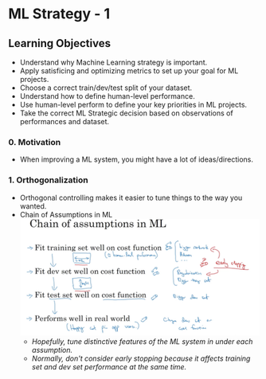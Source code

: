 # ML Strategy - 1  

## Learning Objectives
* Understand why Machine Learning strategy is important. 
* Apply satisficing and optimizing metrics to set up your goal for ML projects. 
* Choose a correct train/dev/test split of your dataset. 
* Understand how to define human-level performance. 
* Use human-level perform to define your key priorities in ML projects. 
* Take the correct ML Strategic decision based on observations of performances and dataset. 

### 0. Motivation
* When improving a ML system, you might have a lot of ideas/directions. 

### 1. Orthogonalization
* Orthogonal controlling makes it easier to tune things to the way you wanted. 
* Chain of Assumptions in ML  
![](./img/wk01_chain_of_ass.png)  
	* _Hopefully, tune distinctive features of the ML system in under each assumption._
	* _Normally, don't consider early stopping because it affects training set and dev set performance at the same time._
 
